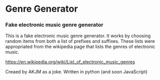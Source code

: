 # Genre Generator

### Fake electronic music genre generator
This is a fake electronic music genre generator. It works by choosing random items from both a list of prefixes and suffixes. These lists were appropriated from the wikipedia page that lists the genres of electronic music.

https://en.wikipedia.org/wiki/List_of_electronic_music_genres

Creaed by AKJM as a joke. Written in python (and soon JavaScript)